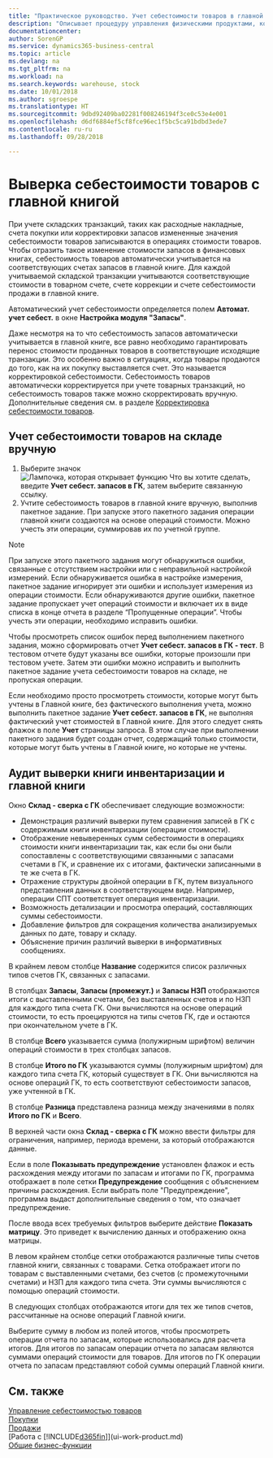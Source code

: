 ```yaml
---
title: "Практическое руководство. Учет себестоимости товаров в главной книге | Документы Майкрософт"
description: "Описывает процедуру управления физическими продуктами, которыми вы торгуете, например обработку запасов на складе."
documentationcenter: 
author: SorenGP
ms.service: dynamics365-business-central
ms.topic: article
ms.devlang: na
ms.tgt_pltfrm: na
ms.workload: na
ms.search.keywords: warehouse, stock
ms.date: 10/01/2018
ms.author: sgroespe
ms.translationtype: HT
ms.sourcegitcommit: 9dbd92409ba02281f008246194f3ce0c53e4e001
ms.openlocfilehash: d6df6884ef5cf8fce96ec1f5bc5ca91bdbd3ede7
ms.contentlocale: ru-ru
ms.lasthandoff: 09/28/2018

---
```

# <a name="reconcile-inventory-costs-with-the-general-ledger"></a>Выверка себестоимости товаров с главной книгой
При учете складских транзакций, таких как расходные накладные, счета покупки или корректировки запасов измененные значения себестоимости товаров записываются в операциях стоимости товаров. Чтобы отразить такое изменение стоимости запасов в финансовых книгах, себестоимость товаров автоматически учитывается на соответствующих счетах запасов в главной книге. Для каждой учитываемой складской транзакции учитываются соответствующие стоимости в товарном счете, счете коррекции и счете себестоимости продажи в главной книге.

Автоматический учет себестоимости определяется полем **Автомат. учет себест.** в окне **Настройка модуля "Запасы"**.

Даже несмотря на то что себестоимость запасов автоматически учитывается в главной книге, все равно необходимо гарантировать перенос стоимости проданных товаров в соответствующие исходящие транзакции. Это особенно важно в ситуациях, когда товары продаются до того, как на их покупку выставляется счет. Это называется корректировкой себестоимости. Себестоимость товаров автоматически корректируется при учете товарных транзакций, но себестоимость товаров также можно скорректировать вручную. Дополнительные сведения см. в разделе [Корректировка себестоимости товаров](inventory-how-adjust-item-costs.md).

## <a name="to-post-inventory-costs-manually"></a>Учет себестоимости товаров на складе вручную
1. Выберите значок ![Лампочка, которая открывает функцию Что вы хотите сделать](media/ui-search/search_small.png "Что вы хотите сделать"), введите **Учет себест. запасов в ГК**, затем выберите связанную ссылку.
2. Учтите себестоимость товаров в главной книге вручную, выполнив пакетное задание. При запуске этого пакетного задания операции главной книги создаются на основе операций стоимости. Можно учесть эти операции, суммировав их по учетной группе.

> [!NOTE]  
> При запуске этого пакетного задания могут обнаружиться ошибки, связанные с отсутствием настройки или с неправильной настройкой измерений. Если обнаруживается ошибка в настройке измерения, пакетное задание игнорирует эти ошибки и использует измерения из операции стоимости. Если обнаруживаются другие ошибки, пакетное задание пропускает учет операций стоимости и включает их в виде списка в конце отчета в разделе “Пропущенные операции”. Чтобы учесть эти операции, необходимо исправить ошибки.

Чтобы просмотреть список ошибок перед выполнением пакетного задания, можно сформировать отчет **Учет себест. запасов в ГК - тест**. В тестовом отчете будут указаны все ошибки, которые произошли при тестовом учете. Затем эти ошибки можно исправить и выполнить пакетное задание учета себестоимости товаров на складе, не пропуская операции.

Если необходимо просто просмотреть стоимости, которые могут быть учтены в Главной книге, без фактического выполнения учета, можно выполнить пакетное задание **Учет себест. запасов в ГК**, не выполняя фактический учет стоимостей в Главной книге. Для этого следует снять флажок в поле **Учет** страницы запроса. В этом случае при выполнении пакетного задания будет создан отчет, содержащий только стоимости, которые могут быть учтены в Главной книге, но которые не учтены.

## <a name="to-audit-the-reconciliation-between-the-inventory-ledger-and-the-general-ledger"></a>Аудит выверки книги инвентаризации и главной книги
Окно **Склад - сверка с ГК** обеспечивает следующие возможности:

- Демонстрация различий выверки путем сравнения записей в ГК с содержимым книги инвентаризации (операции стоимости).
- Отображение невыверенных сумм себестоимости в операциях стоимости книги инвентаризации так, как если бы они были сопоставлены с соответствующими связанными с запасами счетами в ГК, и сравнение их с итогами, фактически записанными в те же счета в ГК.
- Отражение структуры двойной операции в ГК, путем визуального представления данных в соответствующем виде. Например, операции СПТ соответствует операция инвентаризации.
- Возможность детализации и просмотра операций, составляющих суммы себестоимости.
- Добавление фильтров для сокращения количества анализируемых данных по дате, товару и складу.
- Объяснение причин различий выверки в информативных сообщениях.


В крайнем левом столбце **Название** содержится список различных типов счетов ГК, связанных с запасами.

В столбцах **Запасы**, **Запасы (промежут.)** и **Запасы НЗП** отображаются итоги с выставленными счетами, без выставленных счетов и по НЗП для каждого типа счета ГК. Они вычисляются на основе операций стоимости, то есть проецируются на типы счетов ГК, где и остаются при окончательном учете в ГК.

В столбце **Всего** указывается сумма (полужирным шрифтом) величин операций стоимости в трех столбцах запасов.

В столбце **Итого по ГК** указываются суммы (полужирным шрифтом) для каждого типа счета ГК, который существует в ГК. Они вычисляются на основе операций ГК, то есть соответствуют себестоимости запасов, уже учтенной в ГК.

В столбце **Разница** представлена разница между значениями в полях **Итого по ГК** и **Всего**.

В верхней части окна **Склад - сверка с ГК** можно ввести фильтры для ограничения, например, периода времени, за который отображаются данные.

Если в поле **Показывать предупреждение** установлен флажок и есть расхождения между итогами по запасам и итогами по ГК, программа отображает в поле сетки **Предупреждение** сообщения с объяснением причины расхождения. Если выбрать поле "Предупреждение", программа выдаст дополнительные сведения о том, что означает предупреждение.

После ввода всех требуемых фильтров выберите действие **Показать матрицу**. Это приведет к вычислению данных и отображению окна матрицы.

В левом крайнем столбце сетки отображаются различные типы счетов главной книги, связанных с товарами. Сетка отображает итоги по товарам с выставленными счетами, без счетов (с промежуточными счетами) и НЗП для каждого типа счета. Эти суммы вычисляются с помощью операций стоимости.

В следующих столбцах отображаются итоги для тех же типов счетов, рассчитанные на основе операций Главной книги.

Выберите сумму в любом из полей итогов, чтобы просмотреть операции отчета по запасам, которые использовались для расчета итогов. Для итогов по запасам операции отчета по запасам являются суммами операций стоимости для товаров. Для итогов по ГК операции отчета по запасам представляют собой суммы операций Главной книги.

## <a name="see-also"></a>См. также  
[Управление себестоимостью товаров](finance-manage-inventory-costs.md)  
[Покупки](purchasing-manage-purchasing.md)  
[Продажи](sales-manage-sales.md)    
[Работа с [!INCLUDE[d365fin](includes/d365fin_md.md)]](ui-work-product.md)  
[Общие бизнес-функции](ui-across-business-areas.md)

